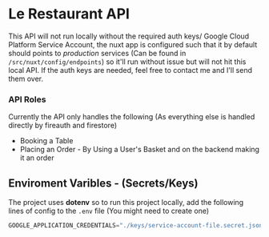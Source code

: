 # Le Restaurant API

This API will not run locally without the required auth keys/ Google Cloud Platform Service Account, the nuxt app is configured such that it by default should points to _production_ services (Can be found in `/src/nuxt/config/endpoints`) so it'll run without issue but will not hit this local API. If the auth keys are needed, feel free to contact me and I'll send them over.

### API Roles
Currently the API only handles the following (As everything else is handled directly by fireauth and firestore)
- Booking a Table
- Placing an Order - By Using a User's Basket and on the backend making it an order

## Enviroment Varibles - (Secrets/Keys)

The project uses **dotenv** so to run this project locally, add the following lines of config to the ``.env`` file (You might need to create one)

```ps1
GOOGLE_APPLICATION_CREDENTIALS="./keys/service-account-file.secret.json"
```